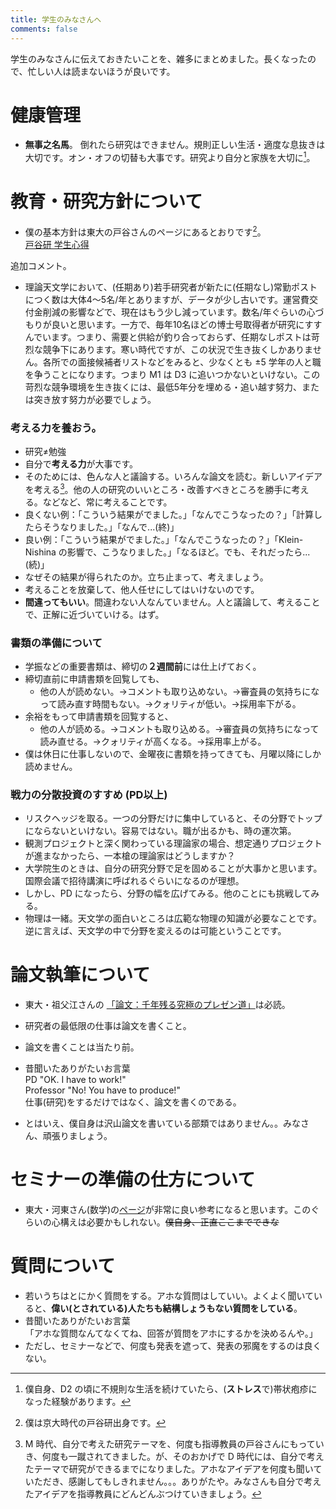 ```yaml
---
title: 学生のみなさんへ
comments: false
---
```


学生のみなさんに伝えておきたいことを、雑多にまとめました。長くなったので、忙しい人は読まないほうが良いです。
# 健康管理
- **無事之名馬**。
倒れたら研究はできません。規則正しい生活・適度な息抜きは大切です。オン・オフの切替も大事です。研究より自分と家族を大切に[^1]。

[^1]: 僕自身、D2 の頃に不規則な生活を続けていたら、(**ストレス**で)帯状疱疹になった経験があります。

# 教育・研究方針について
- 僕の基本方針は東大の戸谷さんのページにあるとおりです[^2]。  
[戸谷研 学生心得](http://groups.astron.s.u-tokyo.ac.jp/totani/kokoroe.html) 

[^2]: 僕は京大時代の戸谷研出身です。

追加コメント。
- 理論天文学において、(任期あり)若手研究者が新たに(任期なし)常勤ポストにつく数は大体4〜5名/年とありますが、データが少し古いです。運営費交付金削減の影響などで、現在はもう少し減っています。数名/年ぐらいの心づもりが良いと思います。一方で、毎年10名ほどの博士号取得者が研究にすすんでいます。つまり、需要と供給が釣り合っておらず、任期なしポストは苛烈な競争下にあります。寒い時代ですが、この状況で生き抜くしかありません。各所での面接候補者リストなどをみると、少なくとも ±5 学年の人と職を争うことになります。つまり M1 は D3 に追いつかないといけない。この苛烈な競争環境を生き抜くには、最低5年分を埋める・追い越す努力、または突き放す努力が必要でしょう。

### 考える力を養おう。
- 研究≠勉強
- 自分で**考える力**が大事です。
- そのためには、色んな人と議論する。いろんな論文を読む。新しいアイデアを考える[^3]。他の人の研究のいいところ・改善すべきところを勝手に考える。などなど、常に考えることです。
- 良くない例：「こういう結果がでました。」「なんでこうなったの？」「計算したらそうなりました。」「なんで...(終)」
- 良い例：「こういう結果がでました。」「なんでこうなったの？」「Klein-Nishina の影響で、こうなりました。」「なるほど。でも、それだったら...(続)」
- なぜその結果が得られたのか。立ち止まって、考えましょう。
- 考えることを放棄して、他人任せにしてはいけないのです。
- **間違ってもいい**。間違わない人なんていません。人と議論して、考えることで、正解に近づいていける。はず。

[^3]: M 時代、自分で考えた研究テーマを、何度も指導教員の戸谷さんにもっていき、何度も一蹴されてきました。が、そのおかげで D 時代には、自分で考えたテーマで研究ができるまでになりました。アホなアイデアを何度も聞いていただき、感謝してもしきれません。。。ありがたや。みなさんも自分で考えたアイデアを指導教員にどんどんぶつけていきましょう。

### 書類の準備について
- 学振などの重要書類は、締切の**２週間前**には仕上げておく。
- 締切直前に申請書類を回覧しても、
  - 他の人が読めない。→コメントも取り込めない。→審査員の気持ちになって読み直す時間もない。→クォリティが低い。→採用率下がる。
- 余裕をもって申請書類を回覧すると、
  - 他の人が読める。→コメントも取り込める。→審査員の気持ちになって読み直せる。→クォリティが高くなる。→採用率上がる。
- 僕は休日に仕事しないので、金曜夜に書類を持ってきても、月曜以降にしか読めません。

### 戦力の分散投資のすすめ (PD以上)
- リスクヘッジを取る。一つの分野だけに集中していると、その分野でトップにならないといけない。容易ではない。職が出るかも、時の運次第。
- 観測プロジェクトと深く関わっている理論家の場合、想定通りプロジェクトが進まなかったら、一本槍の理論家はどうしますか？
- 大学院生のときは、自分の研究分野で足を固めることが大事かと思います。国際会議で招待講演に呼ばれるぐらいになるのが理想。
- しかし、PD になったら、分野の幅を広げてみる。他のことにも挑戦してみる。
- 物理は一緒。天文学の面白いところは広範な物理の知識が必要なことです。逆に言えば、天文学の中で分野を変えるのは可能ということです。



# 論文執筆について
- 東大・祖父江さんの [ 「論文：千年残る究極のプレゼン道」](http://www.ioa.s.u-tokyo.ac.jp/~sofue/pdf/2006_howtowritepapers.pdf)は必読。
- 研究者の最低限の仕事は論文を書くこと。
- 論文を書くことは当たり前。
- 昔聞いたありがたいお言葉  
  PD "OK. I have to work!"  
  Professor "No! You have to produce!"  
  仕事(研究)をするだけではなく、論文を書くのである。

- とはいえ、僕自身は沢山論文を書いている部類ではありません。。みなさん、頑張りましょう。

# セミナーの準備の仕方について
- 東大・河東さん(数学)の[ページ](https://www.ms.u-tokyo.ac.jp/~yasuyuki/sem.htm)が非常に良い参考になると思います。このぐらいの心構えは必要かもしれない。~~僕自身、正直ここまでできな~~

# 質問について
- 若いうちはとにかく質問をする。アホな質問はしていい。よくよく聞いていると、**偉い(とされている)人たちも結構しょうもない質問をしている**。  
- 昔聞いたありがたいお言葉  
「アホな質問なんてなくてね、回答が質問をアホにするかを決めるんや。」  
- ただし、セミナーなどで、何度も発表を遮って、発表の邪魔をするのは良くない。

